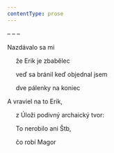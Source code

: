 ```yaml
---
contentType: prose
---
```


– – –

Nazdávalo sa mi

     že Erik je zbabělec

     veď sa bránil keď objednal jsem

     dve pálenky na koniec

A vraviel na to Erik,

     z Úloži podivný archaický tvor:

     To nerobilo ani Štb,

     čo robí Magor
